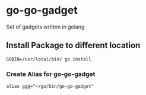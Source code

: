 # go-go-gadget
Set of gadgets written in golang

## Install Package to different location

```
GOBIN=/usr/local/bin/ go install
```

### Create Alias for go-go-gadget

```
alias ggg="~/go/bin/go-go-gadget"
```
